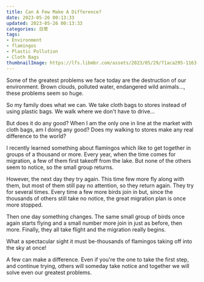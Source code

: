 ```yaml
---
title: Can A Few Make A Difference?
date: 2023-05-26 00:13:33
updated: 2023-05-26 00:13:33
categories: 日常
tags:
- Environment
- flamingos
- Plastic Pollution
- Cloth Bags
thumbnailImage: https://lfs.libmbr.com/assets/2023/05/29/71aca295-1163-4cbe-b3fa-b04d1bfdaf12.webp
---
```

Some of the greatest problems we face today are the destruction of our environment. Brown clouds, polluted water, endangered wild animals..., these problems seem so huge.  

So my family does what we can. We take cloth bags to stores instead of using plastic bags. We walk where we don't have to drive...  

But does it do any good? When I am the only one in line at the market with cloth bags, am I doing any good? Does my walking to stores make any real difference to the world?  

<!-- more -->

I recently learned something about flamingos which like to get together in groups of a thousand or more. Every year, when the time comes for migration, a few of them first takeoff from the lake. But none of the others seem to notice, so the small group returns.  

However, the next day they try again. This time few more fly along with them, but most of them still pay no attention, so they return again. They try for several times. Every time a few more birds join in but, since the thousands of others still take no notice, the great migration plan is once more stopped.  

Then one day something changes. The same small group of birds once again starts flying and a small number more join in just as before, then more. Finally, they all take flight and the migration really begins.  

What a spectacular sight it must be-thousands of flamingos taking off into the sky at once!  

A few can make a difference. Even if you're the one to take the first step, and continue trying, others will someday take notice and together we will solve even our greatest problems.  
